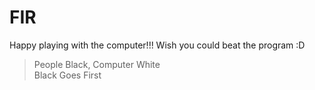 # FIR

Happy playing with the computer!!!
Wish you could beat the program :D

> People Black, Computer White  
> Black Goes First
